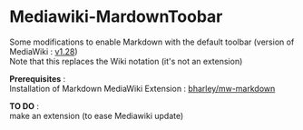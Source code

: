 # Mediawiki-MardownToobar
Some modifications to enable Markdown with the default toolbar (version of MediaWiki : [v1.28](https://github.com/wikimedia/mediawiki/releases/tag/1.28.0))  
Note that this replaces the Wiki notation (it's not an extension)

**Prerequisites** :  
Installation of Markdown MediaWiki Extension : [bharley/mw-markdown](https://github.com/wikimedia/mediawiki)

**TO DO** :  
make an extension (to ease Mediawiki update)
